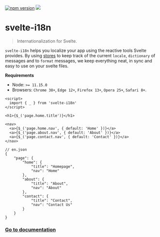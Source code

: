 [![npm version](https://badge.fury.io/js/svelte-i18n.svg)](https://badge.fury.io/js/svelte-i18n) ![](https://github.com/kaisermann/svelte-i18n/workflows/CI/badge.svg)

# svelte-i18n

> Internationalization for Svelte.

`svelte-i18n` helps you localize your app using the reactive tools Svelte provides. By using [stores](https://svelte.dev/docs#svelte_store) to keep track of the current `locale`, `dictionary` of messages and to `format` messages, we keep everything neat, in sync and easy to use on your svelte files.

**Requirements**

-   Node: `>= 11.15.0`
-   Browsers: `Chrome 38+`, `Edge 12+`, `Firefox 13+`, `Opera 25+`, `Safari 8+`.

```svelte
<script>
  import { _ } from 'svelte-i18n'
</script>

<h1>{$_('page.home.title')}</h1>

<nav>
  <a>{$_('page.home.nav', { default: 'Home' })}</a>
  <a>{$_('page.about.nav', { default: 'About' })}</a>
  <a>{$_('page.contact.nav', { default: 'Contact' })}</a>
</nav>
```

```jsonc
// en.json
{
	"page": {
		"home": {
			"title": "Homepage",
			"nav": "Home"
		},
		"about": {
			"title": "About",
			"nav": "About"
		},
		"contact": {
			"title": "Contact",
			"nav": "Contact Us"
		}
	}
}
```

### [Go to documentation](https://github.com/kaisermann/svelte-i18n/wiki)
